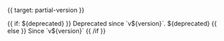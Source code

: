 
{{ target: partial-version }}

<div class="doc-partial-version">
{{ if: ${deprecated} }}
Deprecated since `v${version}`. ${deprecated}
{{ else }}
Since `v${version}`
{{ /if }}
</div>

